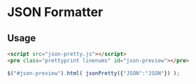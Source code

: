 # JSON Formatter

## Usage

```html
<script src="json-pretty.js"></script>
<pre class="prettyprint linenums" id="json-preview"></pre>
```

```js
$("#json-preview").html( jsonPretty({"JSON":"JSON"}) );
```
